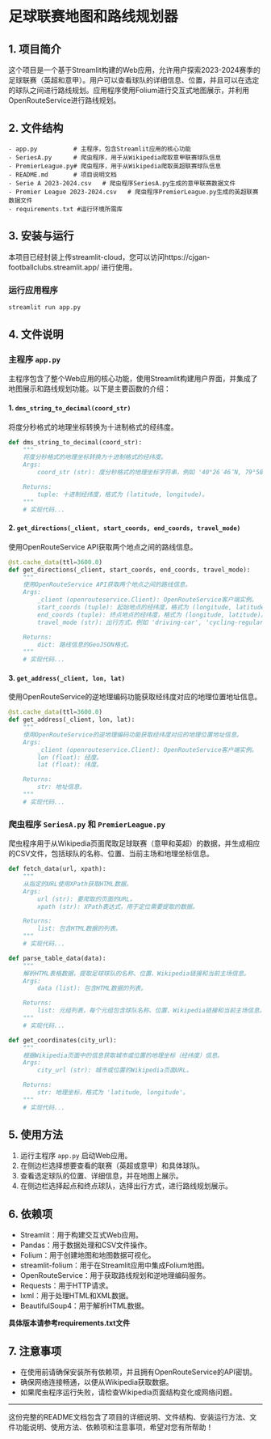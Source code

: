 # 足球联赛地图和路线规划器

## 1. 项目简介

这个项目是一个基于Streamlit构建的Web应用，允许用户探索2023-2024赛季的足球联赛（英超和意甲）。用户可以查看球队的详细信息、位置，并且可以在选定的球队之间进行路线规划。应用程序使用Folium进行交互式地图展示，并利用OpenRouteService进行路线规划。

## 2. 文件结构

```
- app.py          # 主程序，包含Streamlit应用的核心功能
- SeriesA.py      # 爬虫程序，用于从Wikipedia爬取意甲联赛球队信息
- PremierLeague.py# 爬虫程序，用于从Wikipedia爬取英超联赛球队信息
- README.md       # 项目说明文档
- Serie A 2023-2024.csv   # 爬虫程序SeriesA.py生成的意甲联赛数据文件
- Premier League 2023-2024.csv   # 爬虫程序PremierLeague.py生成的英超联赛数据文件
- requirements.txt #运行环境所需库
```

## 3. 安装与运行

本项目已经封装上传streamlit-cloud，您可以访问https://cjgan-footballclubs.streamlit.app/ 进行使用。

### 运行应用程序

```bash
streamlit run app.py
```

## 4. 文件说明

### 主程序 `app.py`

主程序包含了整个Web应用的核心功能，使用Streamlit构建用户界面，并集成了地图展示和路线规划功能。以下是主要函数的介绍：

#### 1. `dms_string_to_decimal(coord_str)`

将度分秒格式的地理坐标转换为十进制格式的经纬度。

```python
def dms_string_to_decimal(coord_str):
    """
    将度分秒格式的地理坐标转换为十进制格式的经纬度。
    Args:
        coord_str (str): 度分秒格式的地理坐标字符串，例如 '40°26′46″N, 79°58′56″W'。

    Returns:
        tuple: 十进制经纬度，格式为 (latitude, longitude)。
    """
    # 实现代码...
```
#### 2. `get_directions(_client, start_coords, end_coords, travel_mode)`

使用OpenRouteService API获取两个地点之间的路线信息。

```python
@st.cache_data(ttl=3600.0)
def get_directions(_client, start_coords, end_coords, travel_mode):
    """
    使用OpenRouteService API获取两个地点之间的路线信息。
    Args:
        _client (openrouteservice.Client): OpenRouteService客户端实例。
        start_coords (tuple): 起始地点的经纬度，格式为 (longitude, latitude)。
        end_coords (tuple): 终点地点的经纬度，格式为 (longitude, latitude)。
        travel_mode (str): 出行方式，例如 'driving-car', 'cycling-regular', 'foot-walking'。

    Returns:
        dict: 路线信息的GeoJSON格式。
    """
    # 实现代码...
```

#### 3. `get_address(_client, lon, lat)`

使用OpenRouteService的逆地理编码功能获取经纬度对应的地理位置地址信息。

```python
@st.cache_data(ttl=3600.0)
def get_address(_client, lon, lat):
    """
    使用OpenRouteService的逆地理编码功能获取经纬度对应的地理位置地址信息。
    Args:
        _client (openrouteservice.Client): OpenRouteService客户端实例。
        lon (float): 经度。
        lat (float): 纬度。

    Returns:
        str: 地址信息。
    """
    # 实现代码...
```

### 爬虫程序 `SeriesA.py` 和 `PremierLeague.py`

爬虫程序用于从Wikipedia页面爬取足球联赛（意甲和英超）的数据，并生成相应的CSV文件，包括球队的名称、位置、当前主场和地理坐标信息。

```python
def fetch_data(url, xpath):
    """
    从指定的URL使用XPath获取HTML数据。
    Args:
        url (str): 要爬取的页面的URL。
        xpath (str): XPath表达式，用于定位需要提取的数据。

    Returns:
        list: 包含HTML数据的列表。
    """
    # 实现代码...
```

```python
def parse_table_data(data):
    """
    解析HTML表格数据，提取足球球队的名称、位置、Wikipedia链接和当前主场信息。
    Args:
        data (list): 包含HTML数据的列表。

    Returns:
        list: 元组列表，每个元组包含球队名称、位置、Wikipedia链接和当前主场信息。
    """
    # 实现代码...
```

```python
def get_coordinates(city_url):
    """
    根据Wikipedia页面中的信息获取城市或位置的地理坐标（经纬度）信息。
    Args:
        city_url (str): 城市或位置的Wikipedia页面URL。

    Returns:
        str: 地理坐标，格式为 'latitude, longitude'。
    """
    # 实现代码...
```

## 5. 使用方法

1. 运行主程序 `app.py` 启动Web应用。
2. 在侧边栏选择想要查看的联赛（英超或意甲）和具体球队。
3. 查看选定球队的位置、详细信息，并在地图上展示。
4. 在侧边栏选择起点和终点球队，选择出行方式，进行路线规划展示。

## 6. 依赖项

- Streamlit：用于构建交互式Web应用。
- Pandas：用于数据处理和CSV文件操作。
- Folium：用于创建地图和地图数据可视化。
- streamlit-folium：用于在Streamlit应用中集成Folium地图。
- OpenRouteService：用于获取路线规划和逆地理编码服务。
- Requests：用于HTTP请求。
- lxml：用于处理HTML和XML数据。
- BeautifulSoup4：用于解析HTML数据。

__具体版本请参考requirements.txt文件__

## 7. 注意事项

- 在使用前请确保安装所有依赖项，并且拥有OpenRouteService的API密钥。
- 确保网络连接畅通，以便从Wikipedia获取数据。
- 如果爬虫程序运行失败，请检查Wikipedia页面结构变化或网络问题。

---

这份完整的README文档包含了项目的详细说明、文件结构、安装运行方法、文件功能说明、使用方法、依赖项和注意事项，希望对您有所帮助！

